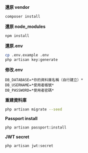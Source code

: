 **還原 vendor**
```sh
composer install
```

**還原 node_modules**
```sh
npm install
```

**還原.env**
```sh
cp .env.example .env
php artisan key:generate
```

**修改.env**
```
DB_DATABASE=*你的資料庫名稱（自行建立）*
DB_USERNAME=*使用者帳號*
DB_PASSWORD=*使用者密碼*
```

**重建資料庫**
```sh
php artisan migrate --seed
```

**Passport install**
```sh
php artisan passport:install
```

**JWT secret**
```sh
php artisan jwt:secret
```
